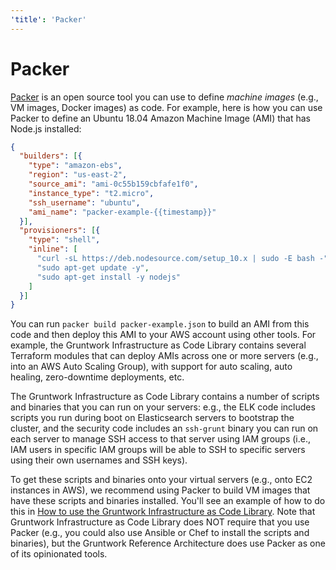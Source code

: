 ```yaml
---
'title': 'Packer'
---
```


# Packer

[Packer](https://www.packer.io) is an open source tool you can use to define _machine images_ (e.g., VM
images, Docker images) as code. For example, here is how you can use Packer to define an Ubuntu 18.04 Amazon Machine Image (AMI) that has Node.js installed:

```json
{
  "builders": [{
    "type": "amazon-ebs",
    "region": "us-east-2",
    "source_ami": "ami-0c55b159cbfafe1f0",
    "instance_type": "t2.micro",
    "ssh_username": "ubuntu",
    "ami_name": "packer-example-{{timestamp}}"
  }],
  "provisioners": [{
    "type": "shell",
    "inline": [
      "curl -sL https://deb.nodesource.com/setup_10.x | sudo -E bash -",
      "sudo apt-get update -y",
      "sudo apt-get install -y nodejs"
    ]
  }]
}
```

You can run `packer build packer-example.json` to build an AMI from this code and then deploy this AMI to your AWS
account using other tools. For example, the Gruntwork Infrastructure as Code Library contains several Terraform modules that can
deploy AMIs across one or more servers (e.g., into an AWS Auto Scaling Group), with support for auto scaling, auto
healing, zero-downtime deployments, etc.

The Gruntwork Infrastructure as Code Library contains a number of scripts and binaries that you can run on your servers: e.g., the
ELK code includes scripts you run during boot on Elasticsearch servers to bootstrap the cluster, and the security code
includes an `ssh-grunt` binary you can run on each server to manage SSH access to that server using IAM groups (i.e.,
IAM users in specific IAM groups will be able to SSH to specific servers using their own usernames and SSH keys).

To get these scripts and binaries onto your virtual servers (e.g., onto EC2 instances in AWS), we recommend using Packer to build VM images that have these scripts and binaries installed. You'll see an
example of how to do this in [How to use the Gruntwork Infrastructure as Code Library](https://gruntwork.io/guides/foundations/how-to-use-gruntwork-infrastructure-as-code-library/#how_to_use_the_catalog). Note that Gruntwork Infrastructure as Code Library does NOT require that
you use Packer (e.g., you could also use Ansible or Chef to install the scripts and binaries), but the Gruntwork
Reference Architecture does use Packer as one of its opinionated tools.
